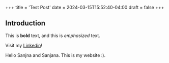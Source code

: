 +++
title = 'Test Post'
date = 2024-03-15T15:52:40-04:00
draft = false
+++

## Introduction

This is **bold** text, and this is *emphasized* text.

Visit my [Linkedin](https://www.linkedin.com/in/anoushka-naidu/)!

Hello Sanjna and Sanjana. This is my website :). 
